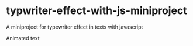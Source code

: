# typwriter-effect-with-js-miniproject
A miniproject for typewriter effect in texts with javascript

Animated text
